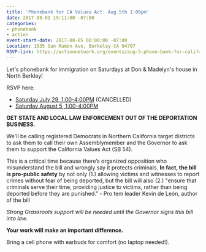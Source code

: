 ```yaml
---
title: 'Phonebank for CA Values Act: Aug 5th 1:00pm'
date: 2017-08-01 19:11:00 -07:00
categories:
- phonebank
- action
event-start-date: 2017-08-05 00:00:00 -07:00
Location: 1835 San Ramon Ave, Berkeley CA 94707
RSVP-link: https://actionnetwork.org/events/aug-5-phone-bank-for-california-values-act-sb-54
---
```


Let's phonebank for immigration on Saturdays at Don & Madelyn's house in North Berkley!

RSVP here:
+ [Saturday July 29, 1:00-4:00PM][jul29] (CANCELLED)
+ [Saturday August 5, 1:00-4:00PM][aug5]

**GET STATE AND LOCAL LAW ENFORCEMENT OUT OF THE DEPORTATION BUSINESS.**

We'll be calling registered Democrats in Northern California target districts to ask them to call their own Assemblymember and the Governor to ask them to support the California Values Act (SB 54).  

This is a critical time because there’s organized opposition who misunderstand the bill and wrongly say it protects criminals.  **In fact, the bill is pro-public safety** by not only (1.) allowing victims and witnesses to report crimes without fear of being deported, but the bill will also (2.) "ensure that criminals serve their time, providing justice to victims, rather than being deported before they are punished."  - Pro tem leader Kevin de León, author of the bill

_Strong Grassroots support will be needed until the Governor signs this bill into law._

**Your work will make an important difference.**

Bring a cell phone with earbuds for comfort (no laptop needed!).


[jul29]: https://actionnetwork.org/events/july-29-phone-bank-for-california-values-act-sb-54
[aug5]: https://actionnetwork.org/events/aug-5-phone-bank-for-california-values-act-sb-54